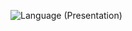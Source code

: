 ![Language (Presentation)](https://github.com/user-attachments/assets/a2bb50d4-cda7-4900-a052-a13c50a7768a)




